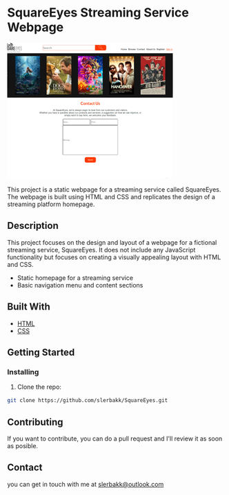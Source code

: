 # SquareEyes Streaming Service Webpage

![image](https://github.com/slerbakk/SquareEyes/blob/main/img/square.png)

This project is a static webpage for a streaming service called SquareEyes. The webpage is built using HTML and CSS and replicates the design of a streaming platform homepage.

## Description

This project focuses on the design and layout of a webpage for a fictional streaming service, SquareEyes. It does not include any JavaScript functionality but focuses on creating a visually appealing layout with HTML and CSS.

- Static homepage for a streaming service
- Basic navigation menu and content sections

## Built With

- [HTML](https://developer.mozilla.org/en-US/docs/Web/HTML)
- [CSS](https://developer.mozilla.org/en-US/docs/Web/CSS)

## Getting Started

### Installing

1. Clone the repo:

```bash
git clone https://github.com/slerbakk/SquareEyes.git
```

## Contributing

If you want to contribute, you can do a pull request and I'll review it as soon as posible.

## Contact

you can get in touch with me at slerbakk@outlook.com
